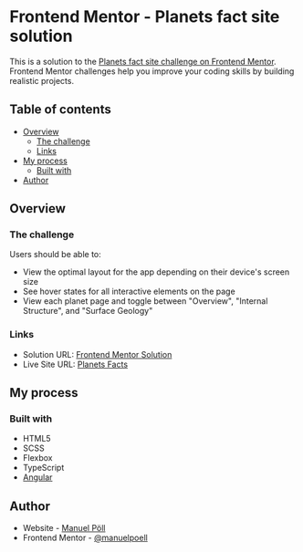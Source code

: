 # Frontend Mentor - Planets fact site solution

This is a solution to the [Planets fact site challenge on Frontend Mentor](https://www.frontendmentor.io/challenges/planets-fact-site-gazqN8w_f). Frontend Mentor challenges help you improve your coding skills by building realistic projects. 

## Table of contents

- [Overview](#overview)
  - [The challenge](#the-challenge)
  - [Links](#links)
- [My process](#my-process)
  - [Built with](#built-with)
- [Author](#author)

## Overview

### The challenge

Users should be able to:

- View the optimal layout for the app depending on their device's screen size
- See hover states for all interactive elements on the page
- View each planet page and toggle between "Overview", "Internal Structure", and "Surface Geology"

### Links

- Solution URL: [Frontend Mentor Solution](https://www.frontendmentor.io/solutions/angular-planets-facts-site-413aGZmjI)
- Live Site URL: [Planets Facts](https://manuelpoell.github.io/planets-facts/)

## My process

### Built with

- HTML5
- SCSS
- Flexbox
- TypeScript
- [Angular](https://angular.io/)

## Author

- Website - [Manuel Pöll](https://manuelpoell.github.io/)
- Frontend Mentor - [@manuelpoell](https://www.frontendmentor.io/profile/manuelpoell)
